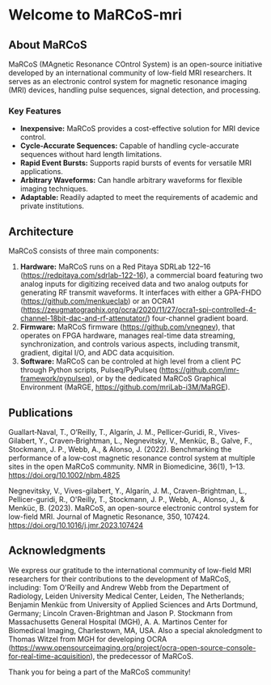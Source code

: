 # Welcome to MaRCoS-mri

<!--[![GitHub stars](https://img.shields.io/github/stars/YourOrganizationName/YourRepository.svg)](https://github.com/YourOrganizationName/YourRepository/stargazers)
[![GitHub issues](https://img.shields.io/github/issues/YourOrganizationName/YourRepository.svg)](https://github.com/YourOrganizationName/YourRepository/issues)
[![GitHub license](https://img.shields.io/github/license/YourOrganizationName/YourRepository.svg)](https://github.com/YourOrganizationName/YourRepository/blob/main/LICENSE)
-->

## About MaRCoS

MaRCoS (MAgnetic Resonance COntrol System) is an open-source initiative developed by an international community of low-field MRI researchers. It serves as an electronic control system for magnetic resonance imaging (MRI) devices, handling pulse sequences, signal detection, and processing.

### Key Features

- **Inexpensive:** MaRCoS provides a cost-effective solution for MRI device control.
- **Cycle-Accurate Sequences:** Capable of handling cycle-accurate sequences without hard length limitations.
- **Rapid Event Bursts:** Supports rapid bursts of events for versatile MRI applications.
- **Arbitrary Waveforms:** Can handle arbitrary waveforms for flexible imaging techniques.
- **Adaptable:** Readily adapted to meet the requirements of academic and private institutions.

## Architecture

MaRCoS consists of three main components:

1. **Hardware:** MaRCoS runs on a Red Pitaya SDRLab 122–16 (https://redpitaya.com/sdrlab-122-16), a commercial board featuring two analog inputs for digitizing received data and two analog outputs for generating RF transmit waveforms. It interfaces with either a GPA-FHDO (https://github.com/menkueclab) or an OCRA1 (https://zeugmatographix.org/ocra/2020/11/27/ocra1-spi-controlled-4-channel-18bit-dac-and-rf-attenutator/) four-channel gradient board.
2. **Firmware:** MaRCoS firmware (https://github.com/vnegnev), that operates on FPGA hardware, manages real-time data streaming, synchronization, and controls various aspects, including transmit, gradient, digital I/O, and ADC data acquisition.
3. **Software:** MaRCoS can be controled at high level from a client PC through Python scripts, Pulseq/PyPulseq (https://github.com/imr-framework/pypulseq), or by the dedicated MaRCoS Graphical Environment (MaRGE, https://github.com/mriLab-i3M/MaRGE).

## Publications
Guallart‐Naval, T., O’Reilly, T., Algarín, J. M., Pellicer‐Guridi, R., Vives‐Gilabert, Y., Craven‐Brightman, L., Negnevitsky, V., Menküc, B., Galve, F., Stockmann, J. P., Webb, A., & Alonso, J. (2022). Benchmarking the performance of a low‐cost magnetic resonance control system at multiple sites in the open MaRCoS community. NMR in Biomedicine, 36(1), 1–13. https://doi.org/10.1002/nbm.4825

Negnevitsky, V., Vives-gilabert, Y., Algarín, J. M., Craven-Brightman, L., Pellicer-guridi, R., O'Reilly, T., Stockmann, J. P., Webb, A., Alonso, J., & Menküc, B. (2023). MaRCoS, an open-source electronic control system for low-field MRI. Journal of Magnetic Resonance, 350, 107424. https://doi.org/10.1016/j.jmr.2023.107424

## Acknowledgments

We express our gratitude to the international community of low-field MRI researchers for their contributions to the development of MaRCoS, including: Tom O'Reilly and Andrew Webb from the Department of Radiology, Leiden University Medical Center, Leiden, The Netherlands; Benjamin Menküc from University of Applied Sciences and Arts Dortmund, Germany; Lincoln Craven-Brightman and Jason P. Stockmann from Massachusetts General Hospital (MGH), A. A. Martinos Center for Biomedical Imaging, Charlestown, MA, USA. Also a special aknoledgment to Thomas Witzel from MGH for developing OCRA (https://www.opensourceimaging.org/project/ocra-open-source-console-for-real-time-acquisition), the predecessor of MaRCoS.  

Thank you for being a part of the MaRCoS community!

